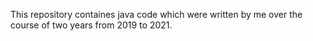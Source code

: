 This repository containes java code which were written by me over the course of two years from 2019 to 2021.
